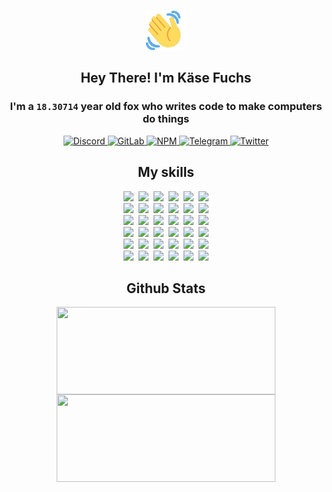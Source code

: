 <div><p align=center><img src=./resources/images/wave.gif width=64px height=64px></p><h2 align=center>Hey There! I'm Käse Fuchs</h2><h3 align=center>I'm a <code>18.30714</code> year old fox who writes code to make computers do things</h3><p align=center><a href=https://discord.com/users/507526681125322772><img alt=Discord src="https://img.shields.io/badge/Discord-5865F2?logo=discord&logoColor=white&style=flat-square#ed5eef7f319ffe8e503bbb9f3a6606bd"> </a><a href=https://gitlab.com/kasefuchs><img alt=GitLab src="https://img.shields.io/badge/GitLab-330F63?logo=gitlab&logoColor=white&style=flat-square#ed5eef7f319ffe8e503bbb9f3a6606bd"> </a><a href=https://npmjs.com/~kasefuchs><img alt=NPM src="https://img.shields.io/badge/NPM-CB3837?logo=npm&logoColor=white&style=flat-square#ed5eef7f319ffe8e503bbb9f3a6606bd"> </a><a href=https://t.me/kasefuchs><img alt=Telegram src="https://img.shields.io/badge/Telegram-2CA5E0?logo=telegram&logoColor=white&style=flat-square#ed5eef7f319ffe8e503bbb9f3a6606bd"> </a><a href=https://twitter.com/kasefuchs><img alt=Twitter src="https://img.shields.io/badge/Twitter-1DA1F2?logo=twitter&logoColor=white&style=flat-square#ed5eef7f319ffe8e503bbb9f3a6606bd"></a></p><h2 align=center>My skills</h2><p align=center><a href=https://aws.amazon.com/ ><picture><source srcset="https://skillicons.dev/icons?i=aws&theme=dark#ed5eef7f319ffe8e503bbb9f3a6606bd" media="(prefers-color-scheme: dark)"><source srcset="https://skillicons.dev/icons?i=aws&theme=light#ed5eef7f319ffe8e503bbb9f3a6606bd" media="(prefers-color-scheme: light), (prefers-color-scheme: no-preference)"><img src="https://skillicons.dev/icons?i=aws&theme=light#ed5eef7f319ffe8e503bbb9f3a6606bd"></picture></a>&nbsp;&nbsp;<a href=https://en.wikipedia.org/wiki/Bash_(Unix_shell)><picture><source srcset="https://skillicons.dev/icons?i=bash&theme=dark#ed5eef7f319ffe8e503bbb9f3a6606bd" media="(prefers-color-scheme: dark)"><source srcset="https://skillicons.dev/icons?i=bash&theme=light#ed5eef7f319ffe8e503bbb9f3a6606bd" media="(prefers-color-scheme: light), (prefers-color-scheme: no-preference)"><img src="https://skillicons.dev/icons?i=bash&theme=light#ed5eef7f319ffe8e503bbb9f3a6606bd"></picture></a>&nbsp;&nbsp;<a href=https://discord.com/developers/docs><picture><source srcset="https://skillicons.dev/icons?i=bots&theme=dark#ed5eef7f319ffe8e503bbb9f3a6606bd" media="(prefers-color-scheme: dark)"><source srcset="https://skillicons.dev/icons?i=bots&theme=light#ed5eef7f319ffe8e503bbb9f3a6606bd" media="(prefers-color-scheme: light), (prefers-color-scheme: no-preference)"><img src="https://skillicons.dev/icons?i=bots&theme=light#ed5eef7f319ffe8e503bbb9f3a6606bd"></picture></a>&nbsp;&nbsp;<a href=https://www.cloudflare.com/ ><picture><source srcset="https://skillicons.dev/icons?i=cloudflare&theme=dark#ed5eef7f319ffe8e503bbb9f3a6606bd" media="(prefers-color-scheme: dark)"><source srcset="https://skillicons.dev/icons?i=cloudflare&theme=light#ed5eef7f319ffe8e503bbb9f3a6606bd" media="(prefers-color-scheme: light), (prefers-color-scheme: no-preference)"><img src="https://skillicons.dev/icons?i=cloudflare&theme=light#ed5eef7f319ffe8e503bbb9f3a6606bd"></picture></a>&nbsp;&nbsp;<a href=https://en.wikipedia.org/wiki/CSS><picture><source srcset="https://skillicons.dev/icons?i=css&theme=dark#ed5eef7f319ffe8e503bbb9f3a6606bd" media="(prefers-color-scheme: dark)"><source srcset="https://skillicons.dev/icons?i=css&theme=light#ed5eef7f319ffe8e503bbb9f3a6606bd" media="(prefers-color-scheme: light), (prefers-color-scheme: no-preference)"><img src="https://skillicons.dev/icons?i=css&theme=light#ed5eef7f319ffe8e503bbb9f3a6606bd"></picture></a>&nbsp;&nbsp;<a href=https://www.docker.com/ ><picture><source srcset="https://skillicons.dev/icons?i=docker&theme=dark#ed5eef7f319ffe8e503bbb9f3a6606bd" media="(prefers-color-scheme: dark)"><source srcset="https://skillicons.dev/icons?i=docker&theme=light#ed5eef7f319ffe8e503bbb9f3a6606bd" media="(prefers-color-scheme: light), (prefers-color-scheme: no-preference)"><img src="https://skillicons.dev/icons?i=docker&theme=light#ed5eef7f319ffe8e503bbb9f3a6606bd"></picture></a><br><a href=https://www.electronjs.org/ ><picture><source srcset="https://skillicons.dev/icons?i=electron&theme=dark#ed5eef7f319ffe8e503bbb9f3a6606bd" media="(prefers-color-scheme: dark)"><source srcset="https://skillicons.dev/icons?i=electron&theme=light#ed5eef7f319ffe8e503bbb9f3a6606bd" media="(prefers-color-scheme: light), (prefers-color-scheme: no-preference)"><img src="https://skillicons.dev/icons?i=electron&theme=light#ed5eef7f319ffe8e503bbb9f3a6606bd"></picture></a>&nbsp;&nbsp;<a href=https://expressjs.com/ ><picture><source srcset="https://skillicons.dev/icons?i=express&theme=dark#ed5eef7f319ffe8e503bbb9f3a6606bd" media="(prefers-color-scheme: dark)"><source srcset="https://skillicons.dev/icons?i=express&theme=light#ed5eef7f319ffe8e503bbb9f3a6606bd" media="(prefers-color-scheme: light), (prefers-color-scheme: no-preference)"><img src="https://skillicons.dev/icons?i=express&theme=light#ed5eef7f319ffe8e503bbb9f3a6606bd"></picture></a>&nbsp;&nbsp;<a href=https://www.figma.com/ ><picture><source srcset="https://skillicons.dev/icons?i=figma&theme=dark#ed5eef7f319ffe8e503bbb9f3a6606bd" media="(prefers-color-scheme: dark)"><source srcset="https://skillicons.dev/icons?i=figma&theme=light#ed5eef7f319ffe8e503bbb9f3a6606bd" media="(prefers-color-scheme: light), (prefers-color-scheme: no-preference)"><img src="https://skillicons.dev/icons?i=figma&theme=light#ed5eef7f319ffe8e503bbb9f3a6606bd"></picture></a>&nbsp;&nbsp;<a href=https://firebase.google.com/ ><picture><source srcset="https://skillicons.dev/icons?i=firebase&theme=dark#ed5eef7f319ffe8e503bbb9f3a6606bd" media="(prefers-color-scheme: dark)"><source srcset="https://skillicons.dev/icons?i=firebase&theme=light#ed5eef7f319ffe8e503bbb9f3a6606bd" media="(prefers-color-scheme: light), (prefers-color-scheme: no-preference)"><img src="https://skillicons.dev/icons?i=firebase&theme=light#ed5eef7f319ffe8e503bbb9f3a6606bd"></picture></a>&nbsp;&nbsp;<a href=https://flask.palletsprojects.com/ ><picture><source srcset="https://skillicons.dev/icons?i=flask&theme=dark#ed5eef7f319ffe8e503bbb9f3a6606bd" media="(prefers-color-scheme: dark)"><source srcset="https://skillicons.dev/icons?i=flask&theme=light#ed5eef7f319ffe8e503bbb9f3a6606bd" media="(prefers-color-scheme: light), (prefers-color-scheme: no-preference)"><img src="https://skillicons.dev/icons?i=flask&theme=light#ed5eef7f319ffe8e503bbb9f3a6606bd"></picture></a>&nbsp;&nbsp;<a href=https://cloud.google.com/ ><picture><source srcset="https://skillicons.dev/icons?i=gcp&theme=dark#ed5eef7f319ffe8e503bbb9f3a6606bd" media="(prefers-color-scheme: dark)"><source srcset="https://skillicons.dev/icons?i=gcp&theme=light#ed5eef7f319ffe8e503bbb9f3a6606bd" media="(prefers-color-scheme: light), (prefers-color-scheme: no-preference)"><img src="https://skillicons.dev/icons?i=gcp&theme=light#ed5eef7f319ffe8e503bbb9f3a6606bd"></picture></a><br><a href=https://git-scm.com/ ><picture><source srcset="https://skillicons.dev/icons?i=git&theme=dark#ed5eef7f319ffe8e503bbb9f3a6606bd" media="(prefers-color-scheme: dark)"><source srcset="https://skillicons.dev/icons?i=git&theme=light#ed5eef7f319ffe8e503bbb9f3a6606bd" media="(prefers-color-scheme: light), (prefers-color-scheme: no-preference)"><img src="https://skillicons.dev/icons?i=git&theme=light#ed5eef7f319ffe8e503bbb9f3a6606bd"></picture></a>&nbsp;&nbsp;<a href=https://github.com/ ><picture><source srcset="https://skillicons.dev/icons?i=github&theme=dark#ed5eef7f319ffe8e503bbb9f3a6606bd" media="(prefers-color-scheme: dark)"><source srcset="https://skillicons.dev/icons?i=github&theme=light#ed5eef7f319ffe8e503bbb9f3a6606bd" media="(prefers-color-scheme: light), (prefers-color-scheme: no-preference)"><img src="https://skillicons.dev/icons?i=github&theme=light#ed5eef7f319ffe8e503bbb9f3a6606bd"></picture></a>&nbsp;&nbsp;<a href=https://gitlab.com/ ><picture><source srcset="https://skillicons.dev/icons?i=gitlab&theme=dark#ed5eef7f319ffe8e503bbb9f3a6606bd" media="(prefers-color-scheme: dark)"><source srcset="https://skillicons.dev/icons?i=gitlab&theme=light#ed5eef7f319ffe8e503bbb9f3a6606bd" media="(prefers-color-scheme: light), (prefers-color-scheme: no-preference)"><img src="https://skillicons.dev/icons?i=gitlab&theme=light#ed5eef7f319ffe8e503bbb9f3a6606bd"></picture></a>&nbsp;&nbsp;<a href=https://www.heroku.com/ ><picture><source srcset="https://skillicons.dev/icons?i=heroku&theme=dark#ed5eef7f319ffe8e503bbb9f3a6606bd" media="(prefers-color-scheme: dark)"><source srcset="https://skillicons.dev/icons?i=heroku&theme=light#ed5eef7f319ffe8e503bbb9f3a6606bd" media="(prefers-color-scheme: light), (prefers-color-scheme: no-preference)"><img src="https://skillicons.dev/icons?i=heroku&theme=light#ed5eef7f319ffe8e503bbb9f3a6606bd"></picture></a>&nbsp;&nbsp;<a href=https://en.wikipedia.org/wiki/HTML><picture><source srcset="https://skillicons.dev/icons?i=html&theme=dark#ed5eef7f319ffe8e503bbb9f3a6606bd" media="(prefers-color-scheme: dark)"><source srcset="https://skillicons.dev/icons?i=html&theme=light#ed5eef7f319ffe8e503bbb9f3a6606bd" media="(prefers-color-scheme: light), (prefers-color-scheme: no-preference)"><img src="https://skillicons.dev/icons?i=html&theme=light#ed5eef7f319ffe8e503bbb9f3a6606bd"></picture></a>&nbsp;&nbsp;<a href=https://en.wikipedia.org/wiki/JavaScript><picture><source srcset="https://skillicons.dev/icons?i=js&theme=dark#ed5eef7f319ffe8e503bbb9f3a6606bd" media="(prefers-color-scheme: dark)"><source srcset="https://skillicons.dev/icons?i=js&theme=light#ed5eef7f319ffe8e503bbb9f3a6606bd" media="(prefers-color-scheme: light), (prefers-color-scheme: no-preference)"><img src="https://skillicons.dev/icons?i=js&theme=light#ed5eef7f319ffe8e503bbb9f3a6606bd"></picture></a><br><a href=https://en.wikipedia.org/wiki/Linux><picture><source srcset="https://skillicons.dev/icons?i=linux&theme=dark#ed5eef7f319ffe8e503bbb9f3a6606bd" media="(prefers-color-scheme: dark)"><source srcset="https://skillicons.dev/icons?i=linux&theme=light#ed5eef7f319ffe8e503bbb9f3a6606bd" media="(prefers-color-scheme: light), (prefers-color-scheme: no-preference)"><img src="https://skillicons.dev/icons?i=linux&theme=light#ed5eef7f319ffe8e503bbb9f3a6606bd"></picture></a>&nbsp;&nbsp;<a href=https://mui.com/ ><picture><source srcset="https://skillicons.dev/icons?i=materialui&theme=dark#ed5eef7f319ffe8e503bbb9f3a6606bd" media="(prefers-color-scheme: dark)"><source srcset="https://skillicons.dev/icons?i=materialui&theme=light#ed5eef7f319ffe8e503bbb9f3a6606bd" media="(prefers-color-scheme: light), (prefers-color-scheme: no-preference)"><img src="https://skillicons.dev/icons?i=materialui&theme=light#ed5eef7f319ffe8e503bbb9f3a6606bd"></picture></a>&nbsp;&nbsp;<a href=https://en.wikipedia.org/wiki/Markdown><picture><source srcset="https://skillicons.dev/icons?i=md&theme=dark#ed5eef7f319ffe8e503bbb9f3a6606bd" media="(prefers-color-scheme: dark)"><source srcset="https://skillicons.dev/icons?i=md&theme=light#ed5eef7f319ffe8e503bbb9f3a6606bd" media="(prefers-color-scheme: light), (prefers-color-scheme: no-preference)"><img src="https://skillicons.dev/icons?i=md&theme=light#ed5eef7f319ffe8e503bbb9f3a6606bd"></picture></a>&nbsp;&nbsp;<a href=https://www.mongodb.com/ ><picture><source srcset="https://skillicons.dev/icons?i=mongodb&theme=dark#ed5eef7f319ffe8e503bbb9f3a6606bd" media="(prefers-color-scheme: dark)"><source srcset="https://skillicons.dev/icons?i=mongodb&theme=light#ed5eef7f319ffe8e503bbb9f3a6606bd" media="(prefers-color-scheme: light), (prefers-color-scheme: no-preference)"><img src="https://skillicons.dev/icons?i=mongodb&theme=light#ed5eef7f319ffe8e503bbb9f3a6606bd"></picture></a>&nbsp;&nbsp;<a href=https://www.mysql.com/ ><picture><source srcset="https://skillicons.dev/icons?i=mysql&theme=dark#ed5eef7f319ffe8e503bbb9f3a6606bd" media="(prefers-color-scheme: dark)"><source srcset="https://skillicons.dev/icons?i=mysql&theme=light#ed5eef7f319ffe8e503bbb9f3a6606bd" media="(prefers-color-scheme: light), (prefers-color-scheme: no-preference)"><img src="https://skillicons.dev/icons?i=mysql&theme=light#ed5eef7f319ffe8e503bbb9f3a6606bd"></picture></a>&nbsp;&nbsp;<a href=https://nextjs.org/ ><picture><source srcset="https://skillicons.dev/icons?i=nextjs&theme=dark#ed5eef7f319ffe8e503bbb9f3a6606bd" media="(prefers-color-scheme: dark)"><source srcset="https://skillicons.dev/icons?i=nextjs&theme=light#ed5eef7f319ffe8e503bbb9f3a6606bd" media="(prefers-color-scheme: light), (prefers-color-scheme: no-preference)"><img src="https://skillicons.dev/icons?i=nextjs&theme=light#ed5eef7f319ffe8e503bbb9f3a6606bd"></picture></a><br><a href=https://nodejs.org/en/ ><picture><source srcset="https://skillicons.dev/icons?i=nodejs&theme=dark#ed5eef7f319ffe8e503bbb9f3a6606bd" media="(prefers-color-scheme: dark)"><source srcset="https://skillicons.dev/icons?i=nodejs&theme=light#ed5eef7f319ffe8e503bbb9f3a6606bd" media="(prefers-color-scheme: light), (prefers-color-scheme: no-preference)"><img src="https://skillicons.dev/icons?i=nodejs&theme=light#ed5eef7f319ffe8e503bbb9f3a6606bd"></picture></a>&nbsp;&nbsp;<a href=https://www.postgresql.org/ ><picture><source srcset="https://skillicons.dev/icons?i=postgres&theme=dark#ed5eef7f319ffe8e503bbb9f3a6606bd" media="(prefers-color-scheme: dark)"><source srcset="https://skillicons.dev/icons?i=postgres&theme=light#ed5eef7f319ffe8e503bbb9f3a6606bd" media="(prefers-color-scheme: light), (prefers-color-scheme: no-preference)"><img src="https://skillicons.dev/icons?i=postgres&theme=light#ed5eef7f319ffe8e503bbb9f3a6606bd"></picture></a>&nbsp;&nbsp;<a href=https://learn.microsoft.com/en-us/powershell/ ><picture><source srcset="https://skillicons.dev/icons?i=powershell&theme=dark#ed5eef7f319ffe8e503bbb9f3a6606bd" media="(prefers-color-scheme: dark)"><source srcset="https://skillicons.dev/icons?i=powershell&theme=light#ed5eef7f319ffe8e503bbb9f3a6606bd" media="(prefers-color-scheme: light), (prefers-color-scheme: no-preference)"><img src="https://skillicons.dev/icons?i=powershell&theme=light#ed5eef7f319ffe8e503bbb9f3a6606bd"></picture></a>&nbsp;&nbsp;<a href=https://www.python.org/ ><picture><source srcset="https://skillicons.dev/icons?i=py&theme=dark#ed5eef7f319ffe8e503bbb9f3a6606bd" media="(prefers-color-scheme: dark)"><source srcset="https://skillicons.dev/icons?i=py&theme=light#ed5eef7f319ffe8e503bbb9f3a6606bd" media="(prefers-color-scheme: light), (prefers-color-scheme: no-preference)"><img src="https://skillicons.dev/icons?i=py&theme=light#ed5eef7f319ffe8e503bbb9f3a6606bd"></picture></a>&nbsp;&nbsp;<a href=https://www.raspberrypi.org/ ><picture><source srcset="https://skillicons.dev/icons?i=raspberrypi&theme=dark#ed5eef7f319ffe8e503bbb9f3a6606bd" media="(prefers-color-scheme: dark)"><source srcset="https://skillicons.dev/icons?i=raspberrypi&theme=light#ed5eef7f319ffe8e503bbb9f3a6606bd" media="(prefers-color-scheme: light), (prefers-color-scheme: no-preference)"><img src="https://skillicons.dev/icons?i=raspberrypi&theme=light#ed5eef7f319ffe8e503bbb9f3a6606bd"></picture></a>&nbsp;&nbsp;<a href=https://reactjs.org/ ><picture><source srcset="https://skillicons.dev/icons?i=react&theme=dark#ed5eef7f319ffe8e503bbb9f3a6606bd" media="(prefers-color-scheme: dark)"><source srcset="https://skillicons.dev/icons?i=react&theme=light#ed5eef7f319ffe8e503bbb9f3a6606bd" media="(prefers-color-scheme: light), (prefers-color-scheme: no-preference)"><img src="https://skillicons.dev/icons?i=react&theme=light#ed5eef7f319ffe8e503bbb9f3a6606bd"></picture></a><br><a href=https://redux.js.org/ ><picture><source srcset="https://skillicons.dev/icons?i=redux&theme=dark#ed5eef7f319ffe8e503bbb9f3a6606bd" media="(prefers-color-scheme: dark)"><source srcset="https://skillicons.dev/icons?i=redux&theme=light#ed5eef7f319ffe8e503bbb9f3a6606bd" media="(prefers-color-scheme: light), (prefers-color-scheme: no-preference)"><img src="https://skillicons.dev/icons?i=redux&theme=light#ed5eef7f319ffe8e503bbb9f3a6606bd"></picture></a>&nbsp;&nbsp;<a href=https://en.wikipedia.org/wiki/Regular_expression><picture><source srcset="https://skillicons.dev/icons?i=regex&theme=dark#ed5eef7f319ffe8e503bbb9f3a6606bd" media="(prefers-color-scheme: dark)"><source srcset="https://skillicons.dev/icons?i=regex&theme=light#ed5eef7f319ffe8e503bbb9f3a6606bd" media="(prefers-color-scheme: light), (prefers-color-scheme: no-preference)"><img src="https://skillicons.dev/icons?i=regex&theme=light#ed5eef7f319ffe8e503bbb9f3a6606bd"></picture></a>&nbsp;&nbsp;<a href=https://en.wikipedia.org/wiki/Sass_(stylesheet_language)><picture><source srcset="https://skillicons.dev/icons?i=sass&theme=dark#ed5eef7f319ffe8e503bbb9f3a6606bd" media="(prefers-color-scheme: dark)"><source srcset="https://skillicons.dev/icons?i=sass&theme=light#ed5eef7f319ffe8e503bbb9f3a6606bd" media="(prefers-color-scheme: light), (prefers-color-scheme: no-preference)"><img src="https://skillicons.dev/icons?i=sass&theme=light#ed5eef7f319ffe8e503bbb9f3a6606bd"></picture></a>&nbsp;&nbsp;<a href=https://www.typescriptlang.org/ ><picture><source srcset="https://skillicons.dev/icons?i=ts&theme=dark#ed5eef7f319ffe8e503bbb9f3a6606bd" media="(prefers-color-scheme: dark)"><source srcset="https://skillicons.dev/icons?i=ts&theme=light#ed5eef7f319ffe8e503bbb9f3a6606bd" media="(prefers-color-scheme: light), (prefers-color-scheme: no-preference)"><img src="https://skillicons.dev/icons?i=ts&theme=light#ed5eef7f319ffe8e503bbb9f3a6606bd"></picture></a>&nbsp;&nbsp;<a href=https://unity.com/ ><picture><source srcset="https://skillicons.dev/icons?i=unity&theme=dark#ed5eef7f319ffe8e503bbb9f3a6606bd" media="(prefers-color-scheme: dark)"><source srcset="https://skillicons.dev/icons?i=unity&theme=light#ed5eef7f319ffe8e503bbb9f3a6606bd" media="(prefers-color-scheme: light), (prefers-color-scheme: no-preference)"><img src="https://skillicons.dev/icons?i=unity&theme=light#ed5eef7f319ffe8e503bbb9f3a6606bd"></picture></a>&nbsp;&nbsp;<a href=https://workers.cloudflare.com/ ><picture><source srcset="https://skillicons.dev/icons?i=workers&theme=dark#ed5eef7f319ffe8e503bbb9f3a6606bd" media="(prefers-color-scheme: dark)"><source srcset="https://skillicons.dev/icons?i=workers&theme=light#ed5eef7f319ffe8e503bbb9f3a6606bd" media="(prefers-color-scheme: light), (prefers-color-scheme: no-preference)"><img src="https://skillicons.dev/icons?i=workers&theme=light#ed5eef7f319ffe8e503bbb9f3a6606bd"></picture></a><br></p><h2 align=center>Github Stats</h2><p align=center><picture><source srcset="https://github-readme-stats-kasefuchs.vercel.app/api/?count_private=true&hide_border=true&hide_rank=true&line_height=20&hide_title=true&username=Kasefuchs&theme=dark#ed5eef7f319ffe8e503bbb9f3a6606bd" media="(prefers-color-scheme: dark)"><source srcset="https://github-readme-stats-kasefuchs.vercel.app/api/?count_private=true&hide_border=true&hide_rank=true&line_height=20&hide_title=true&username=Kasefuchs&theme=light#ed5eef7f319ffe8e503bbb9f3a6606bd" media="(prefers-color-scheme: light), (prefers-color-scheme: no-preference)"><img align=middle width=350 height=140 src="https://github-readme-stats-kasefuchs.vercel.app/api/?count_private=true&hide_border=true&hide_rank=true&line_height=20&hide_title=true&username=Kasefuchs&theme=light#ed5eef7f319ffe8e503bbb9f3a6606bd"></picture><picture><source srcset="https://github-readme-stats-kasefuchs.vercel.app/api/top-langs/?count_private=true&hide_border=true&layout=compact&username=Kasefuchs&theme=dark#ed5eef7f319ffe8e503bbb9f3a6606bd" media="(prefers-color-scheme: dark)"><source srcset="https://github-readme-stats-kasefuchs.vercel.app/api/top-langs/?count_private=true&hide_border=true&layout=compact&username=Kasefuchs&theme=light#ed5eef7f319ffe8e503bbb9f3a6606bd" media="(prefers-color-scheme: light), (prefers-color-scheme: no-preference)"><img align=middle width=350 height=140 src="https://github-readme-stats-kasefuchs.vercel.app/api/top-langs/?count_private=true&hide_border=true&layout=compact&username=Kasefuchs&theme=light#ed5eef7f319ffe8e503bbb9f3a6606bd"></picture></p><img src="https://hit.yhype.me/github/profile?user_id=64592097#ed5eef7f319ffe8e503bbb9f3a6606bd" alt=""></div>